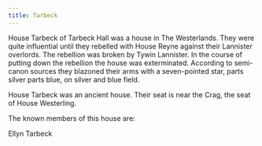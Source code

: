 ```yaml
---
title: Tarbeck
---
```


House Tarbeck of Tarbeck Hall was a house in The Westerlands. They were quite influential until they rebelled with House Reyne against their Lannister overlords. The rebellion was broken by Tywin Lannister. In the course of putting down the rebellion the house was exterminated. According to semi-canon sources they blazoned their arms with a seven-pointed star, parts silver parts blue, on silver and blue field.

House Tarbeck was an ancient house. Their seat is near the Crag, the seat of House Westerling.

The known members of this house are:

Ellyn Tarbeck


